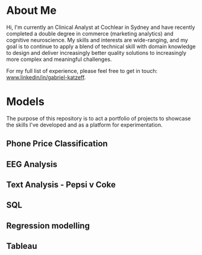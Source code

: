 # About Me
Hi, I'm currently an Clinical Analyst at Cochlear in Sydney and have recently completed a double degree in commerce (marketing analytics) and cognitive neuroscience. 
My skills and interests are wide-ranging, and my goal is to continue to apply a blend of technical skill with domain knowledge to design and deliver increasingly better quality solutions to increasingly more complex and meaningful challenges.

For my full list of experience, please feel free to get in touch: www.linkedin/in/gabriel-katzeff.

# Models
The purpose of this repository is to act a portfolio of projects to showcase the skills I've developed and as a platform for experimentation.

## Phone Price Classification

## EEG Analysis

## Text Analysis - Pepsi v Coke

## SQL

## Regression modelling

## Tableau


